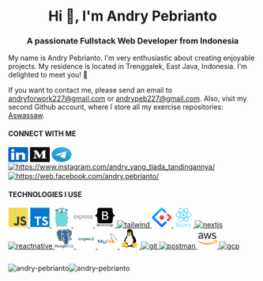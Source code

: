 <h1 align="center">Hi 👋, I'm Andry Pebrianto</h1>
<h3 align="center">A passionate Fullstack Web Developer from Indonesia</h3>
<p>My name is Andry Pebrianto. I'm very enthusiastic about creating enjoyable projects. My residence is located in
Trenggalek, East Java, Indonesia. I'm delighted to meet you! 🙂</p>

<p>If you want to contact me, please send an email to <a href="mailto:andryforwork227@gmail.com"
    target="_blank">andryforwork227@gmail.com</a> or <a href="mailto:andrypeb227@gmail.com"
    target="_blank">andrypeb227@gmail.com</a>. Also, visit my second Github account, where I store all my exercise repositories: <a
    href="https://github.com/Aswassaw" target="_blank">Aswassaw</a>.</p>

<h4 align="left">CONNECT WITH ME</h4>
<p align="left">
<a href="https://www.linkedin.com/in/andry-pebrianto/" target="blank"><img align="center"
    src="./icons/linkedin.svg" alt="https://www.linkedin.com/in/andry-pebrianto/" height="30" width="40" /></a>
<a href="https://medium.com/@andry-pebrianto" target="blank"><img align="center"
    src="./icons/medium.svg" alt="https://medium.com/@andry-pebrianto" height="30" width="40" /></a>
<a href="https://t.me/aswassaw/" target="blank"><img align="center" src="./icons/telegram.svg"
    alt="https://t.me/aswassaw/" height="30" width="40" /></a>
<a href="https://www.instagram.com/andry_yang_tiada_tandingannya/" target="blank"><img
    align="center"
    src="https://raw.githubusercontent.com/rahuldkjain/github-profile-readme-generator/master/src/images/icons/Social/instagram.svg"
    alt="https://www.instagram.com/andry_yang_tiada_tandingannya/" height="30" width="40" /></a>
<a href="https://web.facebook.com/andry.pebrianto/" target="blank"><img align="center"
    src="https://raw.githubusercontent.com/rahuldkjain/github-profile-readme-generator/master/src/images/icons/Social/facebook.svg"
    alt="https://web.facebook.com/andry.pebrianto/" height="30" width="40" /></a>
</p>

<h4 align="left">TECHNOLOGIES I USE</h4>

<p align="left">
<a href="https://developer.mozilla.org/en-US/docs/Web/JavaScript" target="_blank" rel="noreferrer"> <img
    src="https://raw.githubusercontent.com/devicons/devicon/master/icons/javascript/javascript-original.svg"
    alt="javascript" width="40" height="40" title="Javascript" /> </a>
<a href="https://www.typescriptlang.org/" target="_blank" rel="noreferrer"> <img
    src="https://raw.githubusercontent.com/devicons/devicon/master/icons/typescript/typescript-original.svg"
    alt="typescript" width="40" height="40" title="Typescript" /> </a>
<a href="https://golang.org" target="_blank" rel="noreferrer"> <img
    src="https://raw.githubusercontent.com/devicons/devicon/master/icons/go/go-original.svg" alt="go" width="40"
    height="40" title="Golang" /> </a>
<a href="https://expressjs.com" target="_blank" rel="noreferrer"> <img
    src="https://raw.githubusercontent.com/devicons/devicon/master/icons/express/express-original-wordmark.svg"
    alt="express" width="40" height="40" title="Express" /> </a>
<a href="https://getbootstrap.com" target="_blank" rel="noreferrer"> <img
    src="https://raw.githubusercontent.com/devicons/devicon/master/icons/bootstrap/bootstrap-plain-wordmark.svg"
    alt="bootstrap" width="40" height="40" title="Bootstrap 5 " /> </a>
<a href="https://tailwindcss.com/" target="_blank" rel="noreferrer"> <img
    src="https://www.vectorlogo.zone/logos/tailwindcss/tailwindcss-icon.svg" alt="tailwind" width="40" height="40"
    title="Tailwind" /> </a>
<a href="https://ant.design/" target="_blank" rel="noreferrer"> <img src="./icons/antd.svg" alt="antdesign"
    width="40" height="40" title="Ant Design" /> </a>
<a href="https://reactjs.org/" target="_blank" rel="noreferrer"> <img
    src="https://raw.githubusercontent.com/devicons/devicon/master/icons/react/react-original-wordmark.svg"
    alt="react" width="40" height="40" title="React" /> </a>
<a href="https://nextjs.org/" target="_blank" rel="noreferrer"> <img
    src="https://cdn.worldvectorlogo.com/logos/nextjs-2.svg" alt="nextjs" width="40" height="40"
    title="Next" /> </a>
<a href="https://reactnative.dev/" target="_blank" rel="noreferrer"> <img
    src="https://reactnative.dev/img/header_logo.svg" alt="reactnative" width="40" height="40" title="React Native" />
</a>
<a href="https://www.postgresql.org" target="_blank" rel="noreferrer"> <img
    src="https://raw.githubusercontent.com/devicons/devicon/master/icons/postgresql/postgresql-original-wordmark.svg"
    alt="postgresql" width="40" height="40" title="PostgreSQL" /> </a>
<a href="https://mongoosejs.com/" target="_blank" rel="noreferrer"> <img src="./icons/mongoose.svg" alt="mongoose"
    width="40" height="40" title="Mongoose" /> </a>
<a href="https://www.mysql.com/" target="_blank" rel="noreferrer"> <img
    src="https://raw.githubusercontent.com/devicons/devicon/master/icons/mysql/mysql-original-wordmark.svg"
    alt="mysql" width="40" height="40" title="MySQL" /> </a>
<a href="https://www.linux.org/" target="_blank" rel="noreferrer"> <img
    src="https://raw.githubusercontent.com/devicons/devicon/master/icons/linux/linux-original.svg" alt="linux"
    width="40" height="40" title="Linux" /> </a>
<a href="https://git-scm.com/" target="_blank" rel="noreferrer"> <img
    src="https://www.vectorlogo.zone/logos/git-scm/git-scm-icon.svg" alt="git" width="40" height="40"
    title="Git" /> </a>
<a href="https://postman.com" target="_blank" rel="noreferrer"> <img
    src="https://www.vectorlogo.zone/logos/getpostman/getpostman-icon.svg" alt="postman" width="40" height="40"
    title="Postman" /> </a>
<a href="https://aws.amazon.com" target="_blank" rel="noreferrer"> <img
    src="https://raw.githubusercontent.com/devicons/devicon/master/icons/amazonwebservices/amazonwebservices-original-wordmark.svg"
    alt="aws" width="40" height="40" title="Amazon Web Service" /> </a>
<a href="https://cloud.google.com" target="_blank" rel="noreferrer"> <img
    src="https://www.vectorlogo.zone/logos/google_cloud/google_cloud-icon.svg" alt="gcp" width="40" height="40"
    title="Google Cloud Platform" /> </a>
</p>

<div style="display: flex;">
    <p>
    <img
        src="https://github-readme-stats.vercel.app/api?username=andry-pebrianto&show_icons=true&locale=en"
        alt="andry-pebrianto" /></p>
    <p>
    <img
        src="https://github-readme-stats.vercel.app/api/top-langs/?username=andry-pebrianto&layout=compact&langs_count=6"
        alt="andry-pebrianto"  /></p>
</div>
